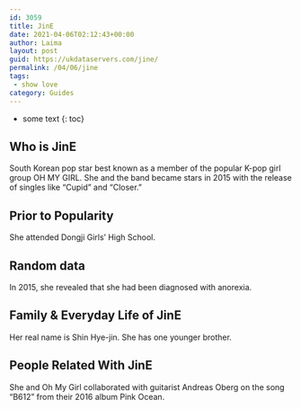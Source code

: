 ```yaml
---
id: 3059
title: JinE
date: 2021-04-06T02:12:43+00:00
author: Laima
layout: post
guid: https://ukdataservers.com/jine/
permalink: /04/06/jine
tags:
 - show love
category: Guides
---
```


* some text
{: toc}


## Who is JinE
                  
                  
                  
South Korean pop star best known as a member of the popular K-pop girl group OH MY GIRL. She and the band became stars in 2015 with the release of singles like &#8220;Cupid&#8221; and &#8220;Closer.&#8221;
                  
              
            
              
            
                
                
                
## Prior to Popularity
                  
                  
                  
She attended Dongji Girls&#8217; High School.
                  
              
            
              
            
                
                
                
## Random data
                  
                  
                  
In 2015, she revealed that she had been diagnosed with anorexia.
                  
              
            
              
            
                
                
                
## Family & Everyday Life of JinE
                  
                  
                  
Her real name is Shin Hye-jin. She has one younger brother.
                  
              
            
              
            
                
                
                
## People Related With JinE
                  
                  
                  
She and Oh My Girl collaborated with guitarist Andreas Oberg on the song &#8220;B612&#8221; from their 2016 album Pink Ocean.
                  
              
            
              
            
                
              
            
              
              
            
            
              
            
          
          
          